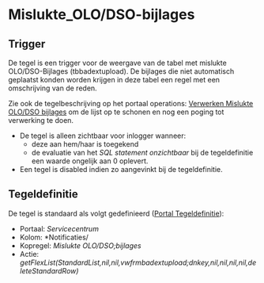 # Mislukte_OLO/DSO-bijlages

## Trigger

De tegel is een trigger voor de weergave van de tabel met mislukte OLO/DSO-Bijlages (tbbadextupload). De bijlages die niet automatisch geplaatst konden worden krijgen in deze tabel een regel met een omschrijving van de reden.

Zie ook de tegelbeschrijving op het portaal operations: [Verwerken Mislukte OLO/DSO bijlages](/docs/probleemoplossing/portalen_en_moduleschermen/operationsportaal/kolom_overig/verwerken_mislukte_olo.dso_-_bijlages.md) om de lijst op te schonen en nog een poging tot verwerking te doen.

* De tegel is alleen zichtbaar voor inlogger wanneer:
  * deze aan hem/haar is toegekend
  * de evaluatie van het *SQL statement onzichtbaar* bij de tegeldefinitie een waarde ongelijk aan 0 oplevert.
* Een tegel is disabled indien zo aangevinkt bij de tegeldefinitie.

## Tegeldefinitie

De tegel is standaard als volgt gedefinieerd ([Portal Tegeldefinitie](/docs/instellen_inrichten/portaldefinitie/portal_tegel.md)):

* Portaal: *Servicecentrum*
* Kolom: *Notificaties/
* Kopregel: *Mislukte OLO/DSO;bijlages*
* Actie: *getFlexList(StandardList,nil,nil,vwfrmbadextupload;dnkey,nil,nil,nil,nil,deleteStandardRow)*
